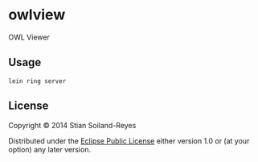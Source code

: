 # owlview

OWL Viewer

## Usage

    lein ring server

## License

Copyright © 2014 Stian Soiland-Reyes

Distributed under the [Eclipse Public License](LICENSE) either version 1.0 or (at
your option) any later version.
